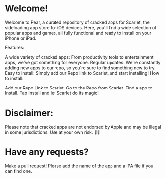 # Welcome!
Welcome to Pear, a curated repository of cracked apps for Scarlet, the sideloading app store for iOS devices. Here, you'll find a wide selection of popular apps and games, all fully functional and ready to install on your iPhone or iPad.

Features:

A wide variety of cracked apps: From productivity tools to entertainment apps, we've got something for everyone.
Regular updates: We're constantly adding new apps to our repo, so you're sure to find something new to try.
Easy to install: Simply add our Repo link to Scarlet, and start installing!
How to install:

Add our Repo Link to Scarlet.
Go to the Repo from Scarlet.
Find a app to Install.
Tap Install and let Scarlet do its magic!

# Disclaimer:

Please note that cracked apps are not endorsed by Apple and may be illegal in some jurisdictions. Use at your own risk. 🏴‍☠️

# Have any requests?
Make a pull request! Please add the name of the app and a IPA file if you can find one.
